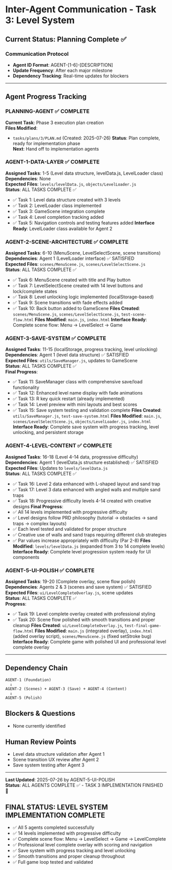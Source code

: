 # Inter-Agent Communication - Task 3: Level System

## Current Status: Planning Complete ✅

### Communication Protocol
- **Agent ID Format**: AGENT-[1-6]-[DESCRIPTION]
- **Update Frequency**: After each major milestone
- **Dependency Tracking**: Real-time updates for blockers

---

## Agent Progress Tracking

### PLANNING-AGENT ✅ COMPLETE
**Current Task**: Phase 3 execution plan creation  
**Files Modified**: 
- `tasks/plans/3/PLAN.md` (Created: 2025-07-26)
**Status**: Plan complete, ready for implementation phase  
**Next**: Hand off to implementation agents  

### AGENT-1-DATA-LAYER ✅ COMPLETE
**Assigned Tasks**: 1-5 (Level data structure, levelData.js, LevelLoader class)  
**Dependencies**: None  
**Expected Files**: `levels/levelData.js`, `objects/LevelLoader.js`  
**Status**: ALL TASKS COMPLETE ✅
- ✅ Task 1: Level data structure created with 3 levels
- ✅ Task 2: LevelLoader class implemented 
- ✅ Task 3: GameScene integration complete
- ✅ Task 4: Level completion tracking added
- ✅ Task 5: Navigation controls and testing features added
**Interface Ready**: LevelLoader class available for Agent 2  

### AGENT-2-SCENE-ARCHITECTURE ✅ COMPLETE  
**Assigned Tasks**: 6-10 (MenuScene, LevelSelectScene, scene transitions)  
**Dependencies**: Agent 1 (LevelLoader interface) ✅ SATISFIED  
**Expected Files**: `scenes/MenuScene.js`, `scenes/LevelSelectScene.js`  
**Status**: ALL TASKS COMPLETE ✅
- ✅ Task 6: MenuScene created with title and Play button
- ✅ Task 7: LevelSelectScene created with 14 level buttons and lock/complete states  
- ✅ Task 8: Level unlocking logic implemented (localStorage-based)
- ✅ Task 9: Scene transitions with fade effects added
- ✅ Task 10: Back button added to GameScene
**Files Created**: `scenes/MenuScene.js`, `scenes/LevelSelectScene.js`, `test-scene-flow.html`
**Files Modified**: `main.js`, `index.html`
**Interface Ready**: Complete scene flow: Menu → LevelSelect → Game  

### AGENT-3-SAVE-SYSTEM ✅ COMPLETE
**Assigned Tasks**: 11-15 (localStorage, progress tracking, level unlocking)  
**Dependencies**: Agent 1 (level data structure) ✅ SATISFIED  
**Expected Files**: `utils/SaveManager.js`, updates to GameScene  
**Status**: ALL TASKS COMPLETE ✅  
**Final Progress**: 
- ✅ Task 11: SaveManager class with comprehensive save/load functionality
- ✅ Task 12: Enhanced level name display with fade animations  
- ✅ Task 13: R key quick restart (already implemented)
- ✅ Task 14: Level preview with mini layouts and best scores
- ✅ Task 15: Save system testing and validation complete
**Files Created**: `utils/SaveManager.js`, `test-save-system.html`
**Files Modified**: `main.js`, `scenes/LevelSelectScene.js`, `objects/LevelLoader.js`, `index.html`
**Interface Ready**: Complete save system with progress tracking, level unlocking, and persistent storage  

### AGENT-4-LEVEL-CONTENT ✅ COMPLETE
**Assigned Tasks**: 16-18 (Level 4-14 data, progressive difficulty)  
**Dependencies**: Agent 1 (levelData.js structure established) ✅ SATISFIED  
**Expected Files**: Updates to `levels/levelData.js`  
**Status**: ALL TASKS COMPLETE ✅
- ✅ Task 16: Level 2 data enhanced with L-shaped layout and sand trap
- ✅ Task 17: Level 3 data enhanced with angled walls and multiple sand traps  
- ✅ Task 18: Progressive difficulty levels 4-14 created with creative designs
**Final Progress**: 
- ✅ All 14 levels implemented with progressive difficulty
- ✅ Level designs follow PRD philosophy (tutorial → obstacles → sand traps → complex layouts)
- ✅ Each level tested and validated for proper structure
- ✅ Creative use of walls and sand traps requiring different club strategies
- ✅ Par values increase appropriately with difficulty (Par 2-8)
**Files Modified**: `levels/levelData.js` (expanded from 3 to 14 complete levels)
**Interface Ready**: Complete level progression system ready for UI components  

### AGENT-5-UI-POLISH ✅ COMPLETE
**Assigned Tasks**: 19-20 (Complete overlay, scene flow polish)  
**Dependencies**: Agents 2 & 3 (scenes and save system) ✅ SATISFIED  
**Expected Files**: `ui/LevelCompleteOverlay.js`, scene updates  
**Status**: ALL TASKS COMPLETE ✅  
**Progress**:
- ✅ Task 19: Level complete overlay created with professional styling
- ✅ Task 20: Scene flow polished with smooth transitions and proper cleanup
**Files Created**: `ui/LevelCompleteOverlay.js`, `test-final-game-flow.html`
**Files Modified**: `main.js` (integrated overlay), `index.html` (added overlay script), `scenes/MenuScene.js` (fixed setStroke bug)
**Interface Ready**: Complete game with polished UI and professional level complete overlay  

---

## Dependency Chain
```
AGENT-1 (Foundation) 
  ↓
AGENT-2 (Scenes) + AGENT-3 (Save) + AGENT-4 (Content)
  ↓  
AGENT-5 (Polish)
```

## Blockers & Questions
- None currently identified

## Human Review Points
- Level data structure validation after Agent 1
- Scene transition UX review after Agent 2  
- Save system testing after Agent 3

---
**Last Updated**: 2025-07-26 by AGENT-5-UI-POLISH  
**Status**: ALL AGENTS COMPLETE ✅ - TASK 3 IMPLEMENTATION FINISHED 🎉

## FINAL STATUS: LEVEL SYSTEM IMPLEMENTATION COMPLETE
- ✅ All 5 agents completed successfully
- ✅ 14 levels implemented with progressive difficulty  
- ✅ Complete scene flow: Menu → LevelSelect → Game → LevelComplete
- ✅ Professional level complete overlay with scoring and navigation
- ✅ Save system with progress tracking and level unlocking
- ✅ Smooth transitions and proper cleanup throughout
- ✅ Full game loop tested and validated